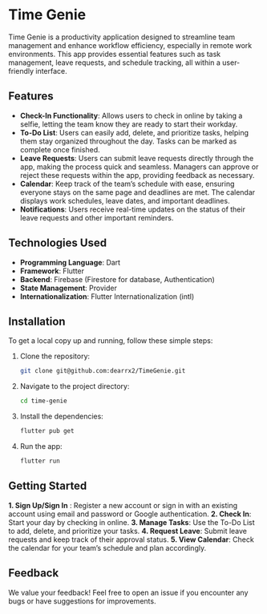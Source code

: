 # Time Genie

Time Genie is a productivity application designed to streamline team management and enhance workflow efficiency, especially in remote work environments. This app provides essential features such as task management, leave requests, and schedule tracking, all within a user-friendly interface.

## Features

- **Check-In Functionality**: Allows users to check in online by taking a selfie, letting the team know they are ready to start their workday.
- **To-Do List**: Users can easily add, delete, and prioritize tasks, helping them stay organized throughout the day. Tasks can be marked as complete once finished.
- **Leave Requests**: Users can submit leave requests directly through the app, making the process quick and seamless. Managers can approve or reject these requests within the app, providing feedback as necessary.
- **Calendar**: Keep track of the team’s schedule with ease, ensuring everyone stays on the same page and deadlines are met. The calendar displays work schedules, leave dates, and important deadlines.
- **Notifications**: Users receive real-time updates on the status of their leave requests and other important reminders.

## Technologies Used

- **Programming Language**: Dart
- **Framework**: Flutter
- **Backend**: Firebase (Firestore for database, Authentication)
- **State Management**: Provider
- **Internationalization**: Flutter Internationalization (intl)

## Installation

To get a local copy up and running, follow these simple steps:

1. Clone the repository:
   ```bash
   git clone git@github.com:dearrx2/TimeGenie.git

2. Navigate to the project directory:
   ```bash
   cd time-genie

3. Install the dependencies:
   ```bash
   flutter pub get

4. Run the app:
   ```bash
   flutter run

## Getting Started

**1. Sign Up/Sign In** : Register a new account or sign in with an existing account using email and password or Google authentication.
**2. Check In**: Start your day by checking in online.
**3. Manage Tasks**: Use the To-Do List to add, delete, and prioritize your tasks.
**4. Request Leave**: Submit leave requests and keep track of their approval status.
**5. View Calendar**: Check the calendar for your team’s schedule and plan accordingly.

## Feedback
We value your feedback! Feel free to open an issue if you encounter any bugs or have suggestions for improvements.

